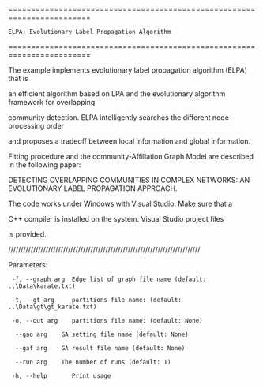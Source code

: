 ========================================================================

    ELPA: Evolutionary Label Propagation Algorithm
    
========================================================================


The example implements evolutionary label propagation algorithm (ELPA) that is

an efficient algorithm based on LPA and the evolutionary algorithm framework for overlapping 

community detection. ELPA intelligently searches the different node-processing order 

and proposes a tradeoff between local information and global information. 

Fitting procedure and the community-Affiliation Graph Model are described in the following paper:

DETECTING OVERLAPPING COMMUNITIES IN COMPLEX NETWORKS: AN EVOLUTIONARY LABEL PROPAGATION APPROACH.


The code works under Windows with Visual Studio. Make sure that a

C++ compiler is installed on the system. Visual Studio project files

is provided. 


/////////////////////////////////////////////////////////////////////////////

Parameters:

     -f, --graph arg  Edge list of graph file name (default: ..\Data\karate.txt)
   
     -t, --gt arg     partitions file name: (default: ..\Data\gt\gt_karate.txt)
   
     -o, --out arg    partitions file name: (default: None)
   
      --gao arg    GA setting file name (default: None)
      
      --gaf arg    GA result file name (default: None)
      
      --run arg    The number of runs (default: 1)
      
     -h, --help       Print usage
  
   
   

